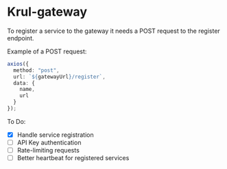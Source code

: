 # Krul-gateway

To register a service to the gateway it needs a POST request to the register endpoint.

Example of a POST request:

```ts
axios({
  method: "post",
  url: `${gatewayUrl}/register`,
  data: {
    name,
    url
  }
});
```

To Do:

- [x] Handle service registration
- [ ] API Key authentication
- [ ] Rate-limiting requests
- [ ] Better heartbeat for registered services
